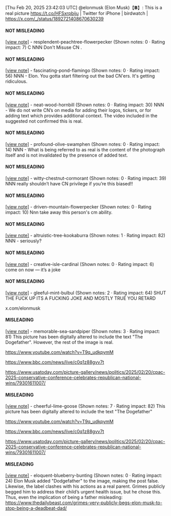 [Thu Feb 20, 2025 23:42:03 UTC] @elonmusk (Elon Musk)【𝗕】: This is a real picture https://t.co/HFSxrpbiju | Twitter for iPhone | birdwatch | https://x.com/_/status/1892721408670630239

#### NOT MISLEADING

[[view note]](https://x.com/i/birdwatch/n/1892882430312534464) - resplendent-peachtree-flowerpecker (Shown notes: 0 · Rating impact: 7)
C NNN Don't Misuse CN .

#### NOT MISLEADING

[[view note]](https://x.com/i/birdwatch/n/1892842384951484662) - fascinating-pond-flamingo (Shown notes: 0 · Rating impact: 56)
NNN - Elon.  You gotta start filtering out the bad CN'ers.  It's getting ridiculous.

#### NOT MISLEADING

[[view note]](https://x.com/i/birdwatch/n/1892790809864654928) - neat-wood-hornbill (Shown notes: 0 · Rating impact: 30)
NNN - We do not write CN’s on media for adding their logos, tickers, or for adding text which provides additional context.  The video included in the suggested not confirmed this is real.

#### NOT MISLEADING

[[view note]](https://x.com/i/birdwatch/n/1892759534793609639) - profound-olive-swamphen (Shown notes: 0 · Rating impact: 14)
NNN - What is being referred to as real is the content of the photograph itself and is not invalidated by the presence of added text.

#### NOT MISLEADING

[[view note]](https://x.com/i/birdwatch/n/1892740024338395170) - witty-chestnut-cormorant (Shown notes: 0 · Rating impact: 39)
NNN really shouldn’t have CN privilege if you’re this biased!! 

#### NOT MISLEADING

[[view note]](https://x.com/i/birdwatch/n/1892727405741277563) - driven-mountain-flowerpecker (Shown notes: 0 · Rating impact: 10)
Nnn take away this person's cm ability.

#### NOT MISLEADING

[[view note]](https://x.com/i/birdwatch/n/1892727181224137046) - altruistic-tree-kookaburra (Shown notes: 1 · Rating impact: 82)
NNN - seriously?

#### NOT MISLEADING

[[view note]](https://x.com/i/birdwatch/n/1892726844862169270) - creative-isle-cardinal (Shown notes: 0 · Rating impact: 6)
come on now — it’s a joke

#### NOT MISLEADING

[[view note]](https://x.com/i/birdwatch/n/1892727791587602794) - gleeful-mint-bulbul (Shown notes: 2 · Rating impact: 64)
SHUT THE FUCK UP ITS A FUCKING JOKE AND MOSTLY TRUE YOU RETARD

x.com/elonmusk

#### MISLEADING

[[view note]](https://x.com/i/birdwatch/n/1892750977658204495) - memorable-sea-sandpiper (Shown notes: 3 · Rating impact: 81)
This picture has been digitally altered to include the text "The Dogefather". However, the rest of the image is real. 

https://www.youtube.com/watch?v=T9q_udkpymM

https://www.bbc.com/news/live/c0q1z88gvv7t

https://www.usatoday.com/picture-gallery/news/politics/2025/02/20/cpac-2025-conservative-conference-celebrates-republican-national-wins/79301611007/

#### MISLEADING

[[view note]](https://x.com/i/birdwatch/n/1892724986869055662) - cheerful-lime-goose (Shown notes: 7 · Rating impact: 82)
This picture has been digitally altered to include the text "The Dogefather"

https://www.youtube.com/watch?v=T9q_udkpymM

https://www.bbc.com/news/live/c0q1z88gvv7t

https://www.usatoday.com/picture-gallery/news/politics/2025/02/20/cpac-2025-conservative-conference-celebrates-republican-national-wins/79301611007/

#### MISLEADING

[[view note]](https://x.com/i/birdwatch/n/1892744155228496302) - eloquent-blueberry-bunting (Shown notes: 0 · Rating impact: 24)
Elon Musk added "Dodgefather" to the image, making the post false. Likewise, the label clashes with his actions as a real parent. Grimes publicly begged him to address their child’s urgent health issue, but he chose this. Thus, even the implication of being a father misleading:
https://www.thedailybeast.com/grimes-very-publicly-begs-elon-musk-to-stop-being-a-deadbeat-dad/
